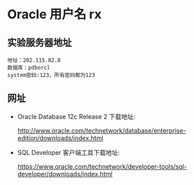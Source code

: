 # Oracle 用户名  rx



## 实验服务器地址

```flow js
地址：202.115.82.8
数据库：pdborcl
system密码:123，所有密码都为123
```

## 网址
- Oracle Database 12c Release 2 下载地址:

    http://www.oracle.com/technetwork/database/enterprise-edition/downloads/index.html

- SQL Developer 客户端工具下载地址:

    https://www.oracle.com/technetwork/developer-tools/sql-developer/downloads/index.html
